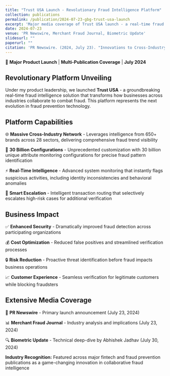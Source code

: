 ```yaml
---
title: "Trust USA Launch - Revolutionary Fraud Intelligence Platform"
collection: publications
permalink: /publication/2024-07-23-gbg-trust-usa-launch
excerpt: 'Major media coverage of Trust USA launch - a real-time fraud intelligence solution connecting 650+ companies across 28 sectors for enhanced fraud prevention.'
date: 2024-07-23
venue: 'PR Newswire, Merchant Fraud Journal, Biometric Update'
slidesurl: ""
paperurl: ""
citation: 'PR Newswire. (2024, July 23). "Innovations to Cross-Industry, Real-Time Fraud Intelligence Solution." <i>PR Newswire</i>.'
---
```


🚀 **Major Product Launch** | **Multi-Publication Coverage** | **July 2024**

## Revolutionary Platform Unveiling

Under my product leadership, we launched **Trust USA** - a groundbreaking real-time fraud intelligence solution that transforms how businesses across industries collaborate to combat fraud. This platform represents the next evolution in fraud prevention technology.

## Platform Capabilities

🌐 **Massive Cross-Industry Network** - Leverages intelligence from 650+ brands across 28 sectors, delivering comprehensive fraud trend visibility

🔢 **30 Billion Configurations** - Unprecedented customization with 30 billion unique attribute monitoring configurations for precise fraud pattern identification

⚡ **Real-Time Intelligence** - Advanced system monitoring that instantly flags suspicious activities, including identity inconsistencies and behavioral anomalies

🎯 **Smart Escalation** - Intelligent transaction routing that selectively escalates high-risk cases for additional verification

## Business Impact

✅ **Enhanced Security** - Dramatically improved fraud detection across participating organizations

💰 **Cost Optimization** - Reduced false positives and streamlined verification processes

🔒 **Risk Reduction** - Proactive threat identification before fraud impacts business operations

📈 **Customer Experience** - Seamless verification for legitimate customers while blocking fraudsters

## Extensive Media Coverage

📰 **PR Newswire** - Primary launch announcement (July 23, 2024)

📊 **Merchant Fraud Journal** - Industry analysis and implications (July 23, 2024)

🔍 **Biometric Update** - Technical deep-dive by Abhishek Jadhav (July 30, 2024)

**Industry Recognition:** Featured across major fintech and fraud prevention publications as a game-changing innovation in collaborative fraud intelligence